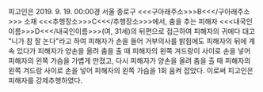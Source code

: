 피고인은 2019. 9. 19. 00:00경 서울 종로구 <<<구아래주소>>>B<<</구아래주소>>> 소재 <<<추행장소>>>C<<</추행장소>>>에서, 춤을 추는 피해자 <<<내국인이름>>>D<<</내국인이름>>>(여, 31세)의 뒤편으로 접근하여 피해자의 귀에다 대고 "니가 참 잘 논다"라고 하여 피해자가 손을 들어 거부의사를 밝힘에도 피해자의 뒤에 계속 있다가 피해자가 양손을 올려 춤을 출 때 피해자의 왼쪽 겨드랑이 사이로 손을 넣어 피해자의 왼쪽 가슴을 가볍게 만졌고, 다시 피해자가 양손을 올려 춤을 출 때 피해자의 왼쪽 겨드랑 사이로 손을 넣어 피해자의 왼쪽 가슴을 1회 움켜 잡았다.
이로써 피고인은 피해자를 강제추행하였다.